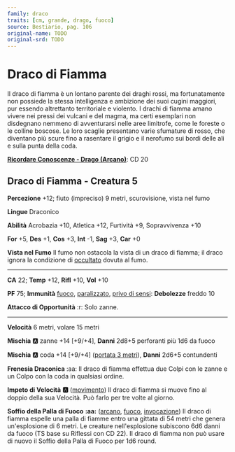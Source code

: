 ```yaml
---
family: draco
traits: [cm, grande, drago, fuoco]
source: Bestiario, pag. 106
original-name: TODO
original-srd: TODO
---
```


# Draco di Fiamma

Il draco di fiamma è un lontano parente dei draghi rossi, ma fortunatamente non possiede la stessa intelligenza e ambizione dei suoi cugini maggiori, pur essendo altrettanto territoriale e violento. I drachi di fiamma amano vivere nei pressi dei vulcani e del magma, ma certi esemplari non disdegnano nemmeno di avventurarsi nelle aree limitrofe, come le foreste o le colline boscose. Le loro scaglie presentano varie sfumature di rosso, che diventano più scure fino a rasentare il grigio e il nerofumo sui bordi delle ali e sulla punta della coda.

**[Ricordare Conoscenze - Drago (Arcano)](/azioni/ricordare-conoscenze)**: CD 20

## Draco di Fiamma - Creatura 5

**Percezione** +12; fiuto (impreciso) 9 metri, scurovisione, vista nel fumo

**Lingue** Draconico

**Abilità** Acrobazia +10, Atletica +12, Furtività +9, Sopravvivenza +10

**For** +5, **Des** +1, **Cos** +3, **Int** -1, **Sag** +3, **Car** +0

**Vista nel Fumo** Il fumo non ostacola la vista di un draco di fiamma; il draco ignora la condizione di [occultato](/condizioni/occultato) dovuta al fumo.

***

**CA** 22; **Temp** +12, **Rifl** +10, **Vol** +10

**PF** 75; **Immunità** [fuoco](/tratti/fuoco), [paralizzato](/condizioni/paralizzato), [privo di sensi](/condizioni/privo-di-sensi): **Debolezze** freddo 10

**Attacco di Opportunità** :r:  Solo zanne.

***

**Velocità** 6 metri, volare 15 metri

**Mischia** :a: zanne +14 \[+9/+4], **Danni** 2d8+5 perforanti più 1d6 da fuoco

**Mischia** :a: coda +14 \[+9/+4] ([portata 3 metri](/tratti/portata)), **Danni** 2d6+5 contundenti

**Frenesia Draconica** :aa:  Il draco di fiamma effettua due Colpi con le zanne e un Colpo con la coda in qualsiasi ordine.

**Impeto di Velocità** **:a:** ([movimento](/tratti/movimento)) Il draco di fiamma si muove fino al doppio della sua Velocità. Può farlo per tre volte al giorno.

**Soffio della Palla di Fuoco** **:aa:** ([arcano](/tratti/arcano), [fuoco](/tratti/fuoco), [invocazione](/tratti/invocazione)) Il draco di fiamma espelle una palla di fiamme entro una gittata di 54 metri che genera un'esplosione di 6 metri. Le creature nell'esplosione subiscono 6d6 danni da fuoco (TS base su Riflessi con CD 22). II draco di fiamma non può usare di nuovo il Soffio della Palla di Fuoco per 1d6 round.
